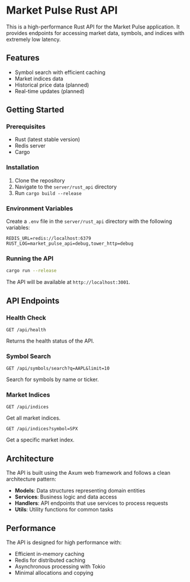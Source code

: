 # Market Pulse Rust API

This is a high-performance Rust API for the Market Pulse application. It provides endpoints for accessing market data, symbols, and indices with extremely low latency.

## Features

- Symbol search with efficient caching
- Market indices data
- Historical price data (planned)
- Real-time updates (planned)

## Getting Started

### Prerequisites

- Rust (latest stable version)
- Redis server
- Cargo

### Installation

1. Clone the repository
2. Navigate to the `server/rust_api` directory
3. Run `cargo build --release`

### Environment Variables

Create a `.env` file in the `server/rust_api` directory with the following variables:

```
REDIS_URL=redis://localhost:6379
RUST_LOG=market_pulse_api=debug,tower_http=debug
```

### Running the API

```bash
cargo run --release
```

The API will be available at `http://localhost:3001`.

## API Endpoints

### Health Check

```
GET /api/health
```

Returns the health status of the API.

### Symbol Search

```
GET /api/symbols/search?q=AAPL&limit=10
```

Search for symbols by name or ticker.

### Market Indices

```
GET /api/indices
```

Get all market indices.

```
GET /api/indices?symbol=SPX
```

Get a specific market index.

## Architecture

The API is built using the Axum web framework and follows a clean architecture pattern:

- **Models**: Data structures representing domain entities
- **Services**: Business logic and data access
- **Handlers**: API endpoints that use services to process requests
- **Utils**: Utility functions for common tasks

## Performance

The API is designed for high performance with:

- Efficient in-memory caching
- Redis for distributed caching
- Asynchronous processing with Tokio
- Minimal allocations and copying
